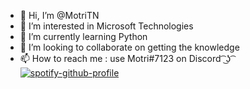 - 👋 Hi, I’m @MotriTN
- 👀 I’m interested in Microsoft Technologies
- 🌱 I’m currently learning Python
- 💞️ I’m looking to collaborate on getting the knowledge
- 📫 How to reach me : use Motri#7123 on Discord  ͡ ͜ʖ ͡ 
[![spotify-github-profile](https://spotify-github-profile.vercel.app/api/view?uid=lmkhn8196tjt5dkp8cxa9xw9v&cover_image=true&theme=default&show_offline=false&background_color=121212&interchange=false)](https://github.com/kittinan/spotify-github-profile)

<!---
Mohamedtrigui/MotriTN is a ✨ special ✨ repository because its `README.md` (this file) appears on your GitHub profile.
You can click the Preview link to take a look at your changes.
--->
